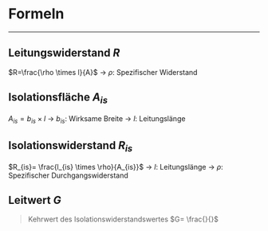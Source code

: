 # Formeln
___
## Leitungswiderstand $R$
$R=\frac{\rho \times l}{A}$
→ $\rho$: Spezifischer Widerstand
## Isolationsfläche $A_{is}$
$A_{is}=b_{is} \times l$
→ $b_{is}$: Wirksame Breite
→ $l$: Leitungslänge
## Isolationswiderstand $R_{is}$
$R_{is}= \frac{l_{is} \times \rho}{A_{is}}$
→ $l$: Leitungslänge
→ $\rho$: Spezifischer Durchgangswiderstand
## Leitwert $G$
> Kehrwert des Isolationswiderstandswertes
$G= \frac{}{}$